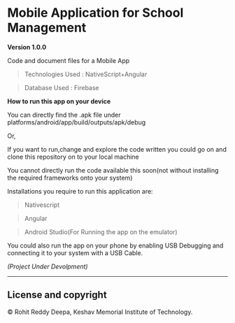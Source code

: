 # Mobile Application for School Management

**Version 1.0.0**

Code and document files for a Mobile App

>Technologies Used : NativeScript+Angular

>Database Used : Firebase


**How to run this app on your device**

You can directly find the .apk file under 
platforms/android/app/build/outputs/apk/debug

Or,

If you want to run,change and explore the code written you could go on and clone this repository on to your local machine

You cannot directly run the code available this soon(not without installing the required frameworks onto your system)

Installations you require to run this application are: 

>Nativescript

>Angular

>Android Studio(For Running the app on the emulator)

You could also run the app on your phone by enabling USB Debugging and connecting it to your system with a USB Cable.

_(Project Under Devolpment)_

___

## License and copyright
© Rohit Reddy Deepa, Keshav Memorial Institute of Technology.
